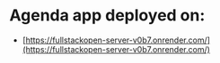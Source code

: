 # Agenda app deployed on:

- [https://fullstackopen-server-v0b7.onrender.com/](https://fullstackopen-server-v0b7.onrender.com/)